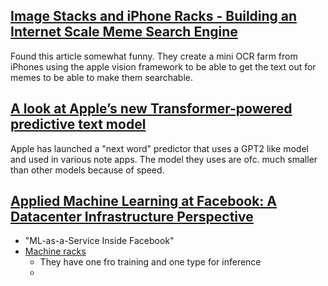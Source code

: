 ## [Image Stacks and iPhone Racks - Building an Internet Scale Meme Search Engine](https://findthatmeme.com/blog/2023/01/08/image-stacks-and-iphone-racks-building-an-internet-scale-meme-search-engine-Qzrz7V6T.html)
Found this article somewhat funny. They create a mini OCR farm from iPhones using the apple vision framework to be able to get the text out for memes to be able to make them searchable. 

## [A look at Apple’s new Transformer-powered predictive text model](https://jackcook.com/2023/09/08/predictive-text.html)
Apple has launched a "next word" predictor that uses a GPT2 like model and used in various note apps.
The model they uses are ofc. much smaller than other models because of speed.

## [Applied Machine Learning at Facebook: A Datacenter Infrastructure Perspective](https://abelay.github.io/6828seminar/papers/hazelwood:ml.pdf)
- "ML-as-a-Service Inside Facebook"
- [Machine racks](https://engineering.fb.com/2018/03/20/ml-applications/the-next-step-in-facebook-s-ai-hardware-infrastructure/)
  - They have one fro training and one type for inference
  - 